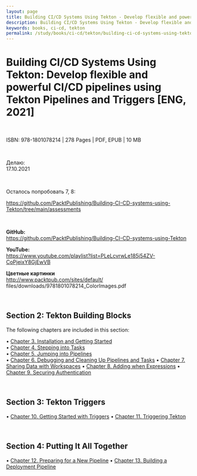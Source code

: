```yaml
---
layout: page
title: Building CI/CD Systems Using Tekton - Develop flexible and powerful CI/CD pipelines using Tekton Pipelines and Triggers
description: Building CI/CD Systems Using Tekton - Develop flexible and powerful CI/CD pipelines using Tekton Pipelines and Triggers
keywords: books, ci-cd, tekton
permalink: /study/books/ci-cd/tekton/building-ci-cd-systems-using-tekton/
---
```


# Building CI/CD Systems Using Tekton: Develop flexible and powerful CI/CD pipelines using Tekton Pipelines and Triggers [ENG, 2021]

<br/>

ISBN: 978-1801078214 | 278 Pages | PDF, EPUB | 10 MB

<br/>

Делаю:  
17.10.2021

<br/>

Осталось попробовать 7, 8:

https://github.com/PacktPublishing/Building-CI-CD-systems-using-Tekton/tree/main/assessments

<br/>

**GitHub:**  
https://github.com/PacktPublishing/Building-CI-CD-systems-using-Tekton

**YouTube:**  
https://www.youtube.com/playlist?list=PLeLcvrwLe185j54ZV-CoPjeixY8GjEwVB

**Цветные картинки**  
http://www.packtpub.com/sites/default/
files/downloads/9781801078214_ColorImages.pdf

<br/>

## Section 2: Tekton Building Blocks

The following chapters are included in this section:

• [Chapter 3. Installation and Getting Started](/study/books/ci-cd/tekton/building-ci-cd-systems-using-tekton/installation-and-getting-started/)  
• [Chapter 4. Stepping into Tasks](/study/books/ci-cd/tekton/building-ci-cd-systems-using-tekton/stepping-into-tasks/)  
• [Chapter 5. Jumping into Pipelines](/study/books/ci-cd/tekton/building-ci-cd-systems-using-tekton/jumping-into-pipelines/)  
• [Chapter 6. Debugging and Cleaning Up Pipelines and Tasks](/study/books/ci-cd/tekton/building-ci-cd-systems-using-tekton/jumping-into-pipelines/)
• [Chapter 7. Sharing Data with Workspaces](/study/books/ci-cd/tekton/building-ci-cd-systems-using-tekton/sharing-data-with-workspaces/)
• [Chapter 8. Adding when Expressions](/study/books/ci-cd/tekton/building-ci-cd-systems-using-tekton/adding-when-expressions/)
• [Chapter 9. Securing Authentication](/study/books/ci-cd/tekton/building-ci-cd-systems-using-tekton/securing-authentication/)

<br/>

## Section 3: Tekton Triggers

• [Chapter 10. Getting Started with Triggers](/study/books/ci-cd/tekton/building-ci-cd-systems-using-tekton/securing-authentication/)
• [Chapter 11. Triggering Tekton](/study/books/ci-cd/tekton/building-ci-cd-systems-using-tekton/triggering-tekton/)

<br/>

## Section 4: Putting It All Together

• [Chapter 12. Preparing for a New Pipeline](/study/books/ci-cd/tekton/building-ci-cd-systems-using-tekton/preparing-for-a-new-pipeline/)
• [Chapter 13. Building a Deployment Pipeline](/study/books/ci-cd/tekton/building-ci-cd-systems-using-tekton/building-a-deployment-pipeline/)
